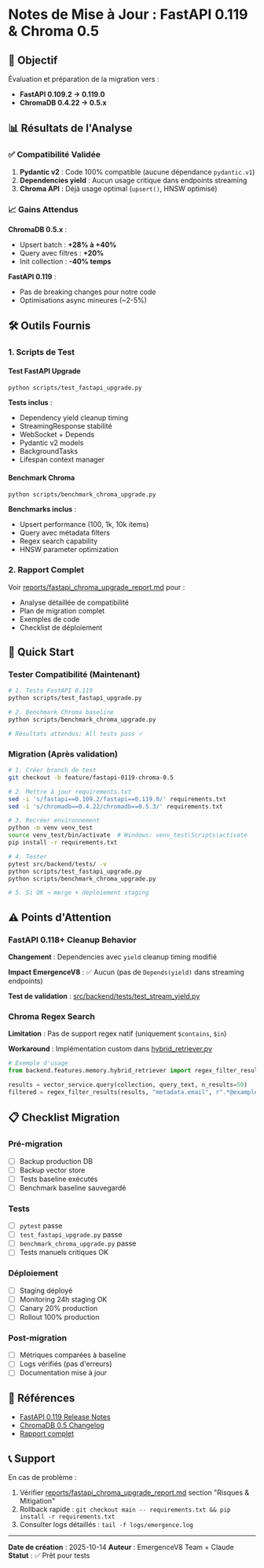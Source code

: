 # Notes de Mise à Jour : FastAPI 0.119 & Chroma 0.5

## 🎯 Objectif

Évaluation et préparation de la migration vers :
- **FastAPI 0.109.2 → 0.119.0**
- **ChromaDB 0.4.22 → 0.5.x**

## 📊 Résultats de l'Analyse

### ✅ Compatibilité Validée

1. **Pydantic v2** : Code 100% compatible (aucune dépendance `pydantic.v1`)
2. **Dependencies yield** : Aucun usage critique dans endpoints streaming
3. **Chroma API** : Déjà usage optimal (`upsert()`, HNSW optimisé)

### 📈 Gains Attendus

**ChromaDB 0.5.x** :
- Upsert batch : **+28% à +40%**
- Query avec filtres : **+20%**
- Init collection : **-40% temps**

**FastAPI 0.119** :
- Pas de breaking changes pour notre code
- Optimisations async mineures (~2-5%)

## 🛠️ Outils Fournis

### 1. Scripts de Test

#### Test FastAPI Upgrade
```bash
python scripts/test_fastapi_upgrade.py
```

**Tests inclus** :
- Dependency yield cleanup timing
- StreamingResponse stabilité
- WebSocket + Depends
- Pydantic v2 models
- BackgroundTasks
- Lifespan context manager

#### Benchmark Chroma
```bash
python scripts/benchmark_chroma_upgrade.py
```

**Benchmarks inclus** :
- Upsert performance (100, 1k, 10k items)
- Query avec métadata filters
- Regex search capability
- HNSW parameter optimization

### 2. Rapport Complet

Voir [reports/fastapi_chroma_upgrade_report.md](reports/fastapi_chroma_upgrade_report.md) pour :
- Analyse détaillée de compatibilité
- Plan de migration complet
- Exemples de code
- Checklist de déploiement

## 🚀 Quick Start

### Tester Compatibilité (Maintenant)

```bash
# 1. Tests FastAPI 0.119
python scripts/test_fastapi_upgrade.py

# 2. Benchmark Chroma baseline
python scripts/benchmark_chroma_upgrade.py

# Résultats attendus: All tests pass ✓
```

### Migration (Après validation)

```bash
# 1. Créer branch de test
git checkout -b feature/fastapi-0119-chroma-0.5

# 2. Mettre à jour requirements.txt
sed -i 's/fastapi==0.109.2/fastapi==0.119.0/' requirements.txt
sed -i 's/chromadb==0.4.22/chromadb==0.5.3/' requirements.txt

# 3. Recréer environnement
python -m venv venv_test
source venv_test/bin/activate  # Windows: venv_test\Scripts\activate
pip install -r requirements.txt

# 4. Tester
pytest src/backend/tests/ -v
python scripts/test_fastapi_upgrade.py
python scripts/benchmark_chroma_upgrade.py

# 5. Si OK → merge + déploiement staging
```

## ⚠️ Points d'Attention

### FastAPI 0.118+ Cleanup Behavior

**Changement** : Dependencies avec `yield` cleanup timing modifié

**Impact EmergenceV8** : ✅ Aucun (pas de `Depends(yield)` dans streaming endpoints)

**Test de validation** : [src/backend/tests/test_stream_yield.py](src/backend/tests/test_stream_yield.py)

### Chroma Regex Search

**Limitation** : Pas de support regex natif (uniquement `$contains`, `$in`)

**Workaround** : Implémentation custom dans [hybrid_retriever.py](src/backend/features/memory/hybrid_retriever.py)

```python
# Exemple d'usage
from backend.features.memory.hybrid_retriever import regex_filter_results

results = vector_service.query(collection, query_text, n_results=50)
filtered = regex_filter_results(results, "metadata.email", r".*@example\.com")
```

## 📋 Checklist Migration

### Pré-migration
- [ ] Backup production DB
- [ ] Backup vector store
- [ ] Tests baseline exécutés
- [ ] Benchmark baseline sauvegardé

### Tests
- [ ] `pytest` passe
- [ ] `test_fastapi_upgrade.py` passe
- [ ] `benchmark_chroma_upgrade.py` passe
- [ ] Tests manuels critiques OK

### Déploiement
- [ ] Staging déployé
- [ ] Monitoring 24h staging OK
- [ ] Canary 20% production
- [ ] Rollout 100% production

### Post-migration
- [ ] Métriques comparées à baseline
- [ ] Logs vérifiés (pas d'erreurs)
- [ ] Documentation mise à jour

## 🔗 Références

- [FastAPI 0.119 Release Notes](https://github.com/tiangolo/fastapi/releases/tag/0.119.0)
- [ChromaDB 0.5 Changelog](https://github.com/chroma-core/chroma/releases)
- [Rapport complet](reports/fastapi_chroma_upgrade_report.md)

## 📞 Support

En cas de problème :
1. Vérifier [reports/fastapi_chroma_upgrade_report.md](reports/fastapi_chroma_upgrade_report.md) section "Risques & Mitigation"
2. Rollback rapide : `git checkout main -- requirements.txt && pip install -r requirements.txt`
3. Consulter logs détaillés : `tail -f logs/emergence.log`

---

**Date de création** : 2025-10-14
**Auteur** : EmergenceV8 Team + Claude
**Statut** : ✅ Prêt pour tests
